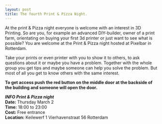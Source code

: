 ```yaml
---
layout: post
title: The fourth Print & Pizza Night.
---
```

At the print & Pizza night everyone is welcome with an interest in 3D Printing. So are you, for example an advanced DIY-builder, owner of a print farm, orientating on buying your first 3d printer or just want to see what is possible? You are welcome at the Print & Pizza night hosted at Pixelbar in Rotterdam. 

Take your prints or even printer with you to show it to others, to ask questions about it or maybe you have a problem. Together with the whole group you get tips and maybe someone can help you solve the problem. But most of all you get to know others with the same interest.

**To get access push the red button on the middle door at the backside of the building and someone will open the door.**

***INFO Print & Pizza night***  
**Date:** Thursday March 2  
**Time:** 18:00 to 23:00  
**Cost:** Free entrance  
**Location:** Keilewerf 1 Vierhavenstraat 56 Rotterdam
